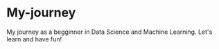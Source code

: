 # My-journey
My journey as a begginner in Data Science and Machine Learning. Let's learn and have fun!

